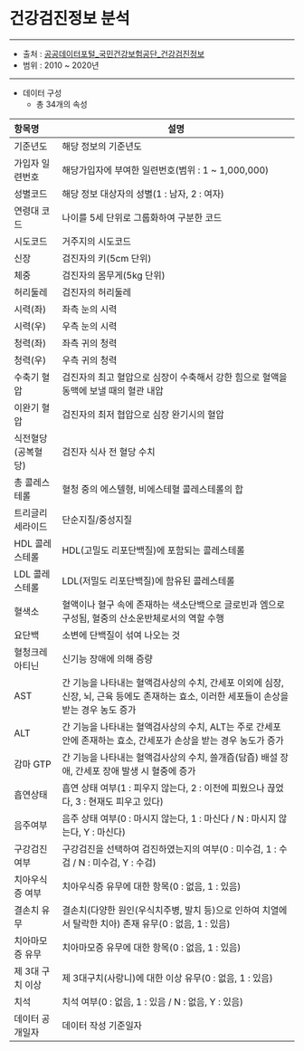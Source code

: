 # 건강검진정보 분석
---
* 출처 : [공공데이터포털_국민건강보험공단_건강검진정보](https://www.data.go.kr/data/15007122/fileData.do)<br>
* 범위 : 2010 ~ 2020년
---
* 데이터 구성
    + 총 34개의 속성<br>

|항목명|설명|
|:-|-|
|기준년도|해당 정보의 기준년도|
|가입자 일련번호|해당가입자에 부여한 일련번호(범위 : 1 ~ 1,000,000)|
|성별코드|해당 정보 대상자의 성별(1 : 남자, 2 : 여자)|
|연령대 코드|나이를 5세 단위로 그룹화하여 구분한 코드|
|시도코드|거주지의 시도코드|
|신장|검진자의 키(5cm 단위)|
|체중|검진자의 몸무게(5kg 단위)|
|허리둘레|검진자의 허리둘레
|시력(좌)|좌측 눈의 시력
|시력(우)|우측 눈의 시력
|청력(좌)|좌측 귀의 청력
|청력(우)|우측 귀의 청력
|수축기 혈압|검진자의 최고 혈압으로 심장이 수축해서 강한 힘으로 혈액을 동맥에 보낼 때의 혈관 내압
|이완기 혈압|검진자의 최저 협압으로 심장 완기시의 혈압
|식전혈당(공복혈당)|검진자 식사 전 혈당 수치
|총 콜레스테롤|혈청 중의 에스텔형, 비에스테혈 콜레스테롤의 합
|트리글리세라이드|단순지질/중성지질
|HDL 콜레스테롤|HDL(고밀도 리포단백질)에 포함되는 콜레스테롤
|LDL 콜레스테롤|LDL(저밀도 리포단백질)에 함유된 콜레스테롤
|혈색소|혈액이나 혈구 속에 존재하는 색소단백으로 글로빈과 엠으로 구성됨, 혈중의 산소운반체로서의 역할 수행
|요단백|소변에 단백질이 섞여 나오는 것
|혈청크레아티닌|신기능 장애에 의해 증량
|AST|간 기능을 나타내는 혈액검사상의 수치, 간세포 이외에 심장, 신장, 뇌, 근육 등에도 존재하는 효소, 이러한 세포들이 손상을 받는 경우 농도 증가
|ALT|간 기능을 나타내는 혈액검사상의 수치, ALT는 주로 간세포 안에 존재하는 효소, 간세포가 손상을 받는 경우 농도가 증가
|감마 GTP|간 기능을 나타내는 혈액검사상의 수치, 쓸개즙(담즙) 배설 장애, 간세포 장애 발생 시 혈중에 증가
|흡연상태|흡연 상태 여부(1 : 피우지 않는다, 2 : 이전에 피웠으나 끊었다, 3 : 현재도 피우고 있다)
|음주여부|음주 상태 여부(0 : 마시지 않는다, 1 : 마신다 / N : 마시지 않는다, Y : 마신다)
|구강검진 여부|구강검진을 선택하여 검진하였는지의 여부(0 : 미수검, 1 : 수검 / N : 미수검, Y : 수검)
|치아우식증 여부|치아우식증 유무에 대한 항목(0 : 없음, 1 : 있음)
|결손치 유무|결손치(다양한 원인(우식치주병, 발치 등)으로 인하여 치열에서 탈락한 치아) 존재 유무(0 : 없음, 1 : 있음)
|치아마모증 유무|치아마모증 유무에 대한 항목(0 : 없음, 1 : 있음)
|제 3대 구치 이상|제 3대구치(사랑니)에 대한 이상 유무(0 : 없음, 1 : 있음)
|치석|치석 여부(0 : 없음, 1 : 있음 / N : 없음, Y : 있음)
|데이터 공개일자|데이터 작성 기준일자 